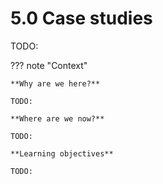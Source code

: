 # 5.0 Case studies

TODO:

??? note "Context"

    **Why are we here?**

    TODO:

    **Where are we now?**

    TODO:

    **Learning objectives**

    TODO:
